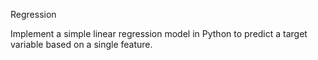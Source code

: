 Regression

Implement a simple linear regression model in Python to predict a target variable based on a single feature.
